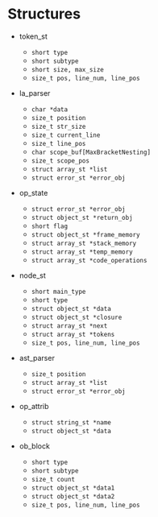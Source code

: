 # Structures

- token_st
    - `short type`
    - `short subtype`
    - `short size, max_size`
    - `size_t pos, line_num, line_pos`

- la_parser
    - `char *data`
    - `size_t position`
    -  `size_t str_size`
    - `size_t current_line`
    -  `size_t line_pos`
    - `char scope_buf[MaxBracketNesting]`
    - `size_t scope_pos`
    - `struct array_st *list`
    - `struct error_st *error_obj`
    
- op_state
  - `struct error_st *error_obj`
  - `struct object_st *return_obj`
  - `short flag`
  - `struct object_st *frame_memory`
  - `struct array_st *stack_memory`  
  - `struct array_st *temp_memory`
  - `struct array_st *code_operations`
  
- node_st 
  - `short main_type`
  - `short type`
  - `struct object_st *data`
  - `struct object_st *closure`
  - `struct array_st *next`
  - `struct array_st *tokens`
  - `size_t pos, line_num, line_pos`
  
- ast_parser
  - `size_t position`
  - `struct array_st *list`
  - `struct error_st *error_obj`
  
- op_attrib 
  - `struct string_st *name`
  - `struct object_st *data`
  
- ob_block 
  - `short type`
  - `short subtype`
  - `size_t count`
  - `struct object_st *data1`
  - `struct object_st *data2`
  - `size_t pos, line_num, line_pos`

  